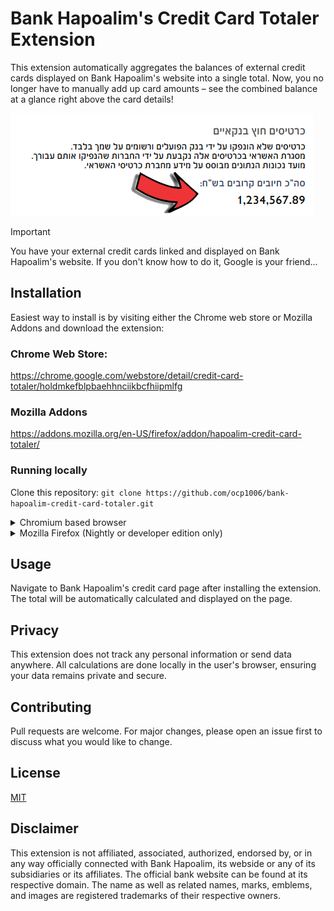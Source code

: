 # Bank Hapoalim's Credit Card Totaler Extension

This extension automatically aggregates the balances of external credit cards displayed on Bank Hapoalim's website into a single total. Now, you no longer have to manually add up card amounts – see the combined balance at a glance right above the card details!

![Screenshot of Extension](./screenshot/screenshot.jpg)

> [!IMPORTANT]
> You have your external credit cards linked and displayed on Bank Hapoalim's website.
> If you don't know how to do it, Google is your friend...

## Installation
Easiest way to install is by visiting either the Chrome web store or Mozilla Addons and download the extension:
### Chrome Web Store:
https://chrome.google.com/webstore/detail/credit-card-totaler/holdmkefblpbaehhnciikbcfhiipmlfg

### Mozilla Addons
https://addons.mozilla.org/en-US/firefox/addon/hapoalim-credit-card-totaler/

### Running locally
Clone this repository: `git clone https://github.com/ocp1006/bank-hapoalim-credit-card-totaler.git`
<details>
<summary>Chromium based browser</summary>

1. Type `chrome://extensions/`
2. Enable "Developer mode".
3. Click on "Load unpacked".
4. Navigate to the directory where you cloned the repository and select it.
 
</details>

<details>
<summary>Mozilla Firefox (Nightly or developer edition only)</summary>

1. Type `about:debugging`.
2. Click on "Load Temporary Add-on".
3. Navigate to the directory where you cloned the repository and select the `manifest.json` file.
 
</details>

## Usage

Navigate to Bank Hapoalim's credit card page after installing the extension. The total will be automatically calculated and displayed on the page.

## Privacy

This extension does not track any personal information or send data anywhere. All calculations are done locally in the user's browser, ensuring your data remains private and secure.

## Contributing

Pull requests are welcome. For major changes, please open an issue first to discuss what you would like to change.

## License

[MIT](https://choosealicense.com/licenses/mit/)

## Disclaimer

This extension is not affiliated, associated, authorized, endorsed by, or in any way officially connected with Bank Hapoalim, its webside or any of its subsidiaries or its affiliates. The official bank website can be found at its respective domain. The name as well as related names, marks, emblems, and images are registered trademarks of their respective owners.

